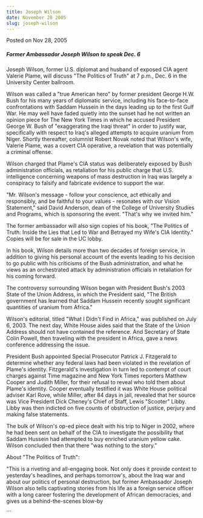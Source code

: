 ```yaml
---
title: Joseph Wilson
date: November 28 2005
slug: joseph-wilson
---
```


 
<span class="date">Posted on Nov 28, 2005 </span>
<h5>Former Ambassador Joseph Wilson to speak Dec. 6</h5>
<p>
  Joseph Wilson, former U.S. diplomat and husband of exposed CIA agent Valerie
  Plame, will discuss &quot;The Politics of Truth&quot; at 7 p.m., Dec. 6 in the
  University Center ballroom.
</p>
<p>
  Wilson was called a &quot;true American hero&quot; by former president George
  H.W. Bush for his many years of diplomatic service, including his face-to-face
  confrontations with Saddam Hussein in the days leading up to the first Gulf
  War. He may well have faded quietly into the sunset had he not written an
  opinion piece for The New York Times in which he accused President George W.
  Bush of &quot;exaggerating the Iraqi threat&quot; in order to justify war,
  specifically with respect to Iraq&apos;s alleged attempts to acquire uranium
  from Niger. Shortly thereafter, columnist Robert Novak noted that
  Wilson&apos;s wife, Valerie Plame, was a covert CIA operative, a revelation
  that was potentially a criminal offense.
</p>
<p>
  Wilson charged that Plame&apos;s CIA status was deliberately exposed by Bush
  administration officials, as retaliation for his public charge that U.S.
  intelligence concerning weapons of mass destruction in Iraq was largely a
  conspiracy to falsify and fabricate evidence to support the war.
</p>
<p>
  &quot;Mr. Wilson&apos;s message - follow your conscience, act ethically and
  responsibly, and be faithful to your values - resonates with our Vision
  Statement,&quot; said David Anderson, dean of the College of University
  Studies and Programs, which is sponsoring the event. &quot;That&apos;s why we
  invited him.&quot;
</p>
<p>
  The former ambassador will also sign copies of his book, &quot;The Politics of
  Truth: Inside the Lies that Led to War and Betrayed my Wife&apos;s CIA
  Identity.&quot; Copies will be for sale in the UC lobby.
</p>
<p>
  In his book, Wilson details more than two decades of foreign service, in
  addition to giving his personal account of the events leading to his decision
  to go public with his criticisms of the Bush administration, and what he views
  as an orchestrated attack by administration officials in retaliation for his
  coming forward.
</p>
<p>
  The controversy surrounding Wilson began with President Bush&apos;s 2003 State
  of the Union Address, in which the President said, &quot;The British
  government has learned that Saddam Hussein recently sought significant
  quantities of uranium from Africa.&quot;
</p>
<p>
  Wilson&apos;s editorial, titled &quot;What I Didn&apos;t Find in Africa,&quot;
  was published on July 6, 2003. The next day, White House aides said that the
  State of the Union Address should not have contained the reference. And
  Secretary of State Colin Powell, then traveling with the president in Africa,
  gave a news conference addressing the issue.
</p>
<p>
  President Bush appointed Special Prosecutor Patrick J. Fitzgerald to determine
  whether any federal laws had been violated in the revelation of Plame&apos;s
  identity. Fitzgerald&apos;s investigation in turn led to contempt of court
  charges against Time magazine and New York Times reporters Matthew Cooper and
  Judith Miller, for their refusal to reveal who told them about Plame&apos;s
  identity. Cooper eventually testified it was White House political adviser
  Karl Rove, while Miller, after 84 days in jail, revealed that her source was
  Vice President Dick Cheney&apos;s Chief of Staff, Lewis &quot;Scooter&quot;
  Libby. Libby was then indicted on five counts of obstruction of justice,
  perjury and making false statements.
</p>
<p>
  The bulk of Wilson&apos;s op-ed piece dealt with his trip to Niger in 2002,
  where he had been sent on behalf of the CIA to investigate the possibility
  that Saddam Hussein had attempted to buy enriched uranium yellow cake. Wilson
  concluded then that there &quot;was nothing to the story.&quot;
</p>
<p>About &quot;The Politics of Truth&quot;:</p>
<p>
  &quot;This is a riveting and all-engaging book. Not only does it provide
  context to yesterday&apos;s headlines, and perhaps tomorrow&apos;s, about the
  Iraq war and about our politics of personal destruction, but former Ambassador
  Joseph Wilson also tells captivating stories from his life as a foreign
  service officer with a long career fostering the development of African
  democracies, and gives us a behind-the-scenes blow-by
</p>
```
